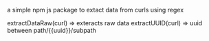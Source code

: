 a simple npm js package to extact data from curls using regex

extractDataRaw(curl) => exteracts raw data
extractUUID(curl) => uuid between path/{{uuid}}/subpath